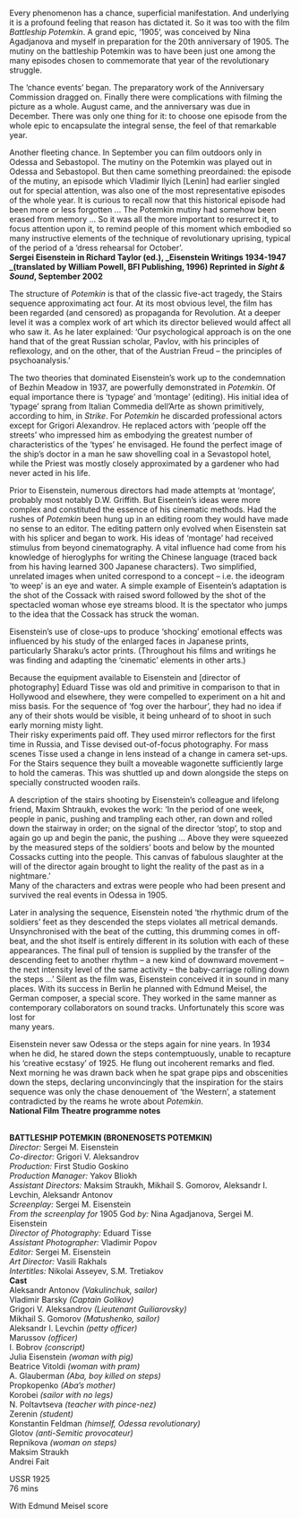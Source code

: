 

Every phenomenon has a chance, superficial manifestation. And underlying it is a profound feeling that reason has dictated it. So it was too with the film _Battleship Potemkin_. A grand epic, ‘1905’, was conceived by Nina Agadjanova and myself in preparation for the 20th anniversary of 1905. The mutiny on the battleship Potemkin was to have been just one among the many episodes chosen to commemorate that year of the revolutionary struggle.

The ‘chance events’ began. The preparatory work of the Anniversary Commission dragged on. Finally there were complications with filming the picture as a whole. August came, and the anniversary was due in December. There was only one thing for it: to choose one episode from the whole epic to encapsulate the integral sense, the feel of that remarkable year.

Another fleeting chance. In September you can film outdoors only in Odessa and Sebastopol. The mutiny on the Potemkin was played out in Odessa and Sebastopol. But then came something preordained: the episode of the mutiny, an episode which Vladimir llyich [Lenin] had earlier singled out for special attention, was also one of the most representative episodes of the whole year. It is curious to recall now that this historical episode had been more or less forgotten ... The Potemkin mutiny had somehow been erased from memory ... So it was all the more important to resurrect it, to focus attention upon it, to remind people of this moment which embodied so many instructive elements of the technique of revolutionary uprising, typical of the period of a ‘dress rehearsal for October’.  
**Sergei Eisenstein in Richard Taylor (ed.), _Eisenstein Writings 1934-1947  
_(translated by William Powell, BFI Publishing, 1996) Reprinted in _Sight & Sound_, September 2002**

The structure of _Potemkin_ is that of the classic five-act tragedy, the Stairs sequence approximating act four. At its most obvious level, the film has been regarded (and censored) as propaganda for Revolution. At a deeper level it was a complex work of art which its director believed would affect all who saw it. As he later explained: ‘Our psychological approach is on the one hand that of the great Russian scholar, Pavlov, with his principles of reflexology, and on the other, that of the Austrian Freud – the principles of psychoanalysis.’

The two theories that dominated Eisenstein’s work up to the condemnation of Bezhin Meadow in 1937, are powerfully demonstrated in _Potemkin_. Of equal importance there is ‘typage’ and ‘montage’ (editing). His initial idea of ‘typage’ sprang from Italian Commedia dell’Arte as shown primitively, according to him, in _Strike_. For _Potemkin_ he discarded professional actors except for Grigori Alexandrov. He replaced actors with ‘people off the streets’ who impressed him as embodying the greatest number of characteristics of the ‘types’ he envisaged. He found the perfect image of the ship’s doctor in a man he saw shovelling coal in a Sevastopol hotel, while the Priest was mostly closely approximated by a gardener who had never acted in his life.

Prior to Eisenstein, numerous directors had made attempts at ‘montage’, probably most notably D.W. Griffith. But Eisentein’s ideas were more complex and constituted the essence of his cinematic methods. Had the rushes of _Potemkin_ been hung up in an editing room they would have made no sense to an editor. The editing pattern only evolved when Eisenstein sat with his splicer and began to work. His ideas of ‘montage’ had received stimulus from beyond cinematography. A vital influence had come from his knowledge of hieroglyphs for writing the Chinese language (traced back from his having learned 300 Japanese characters). Two simplified, unrelated images when united correspond to a concept – i.e. the ideogram ‘to weep’ is an eye and water.  A simple example of Eisentein’s adaptation is the shot of the Cossack with raised sword followed by the shot of the spectacled woman whose eye streams blood. It is the spectator who jumps to the idea that the Cossack has struck the woman.

Eisenstein’s use of close-ups to produce ‘shocking’ emotional effects was influenced by his study of the enlarged faces in Japanese prints, particularly Sharaku’s actor prints. (Throughout his films and writings he was finding and adapting the ‘cinematic’ elements in other arts.)

Because the equipment available to Eisenstein and [director of photography] Eduard Tisse was old and primitive in comparison to that in Hollywood and elsewhere, they were compelled to experiment on a hit and miss basis. For the sequence of ‘fog over the harbour’, they had no idea if any of their shots would be visible, it being unheard of to shoot in such early morning misty light.  
Their risky experiments paid off. They used mirror reflectors for the first time in Russia, and Tisse devised out-of-focus photography. For mass scenes Tisse used a change in lens instead of a change in camera set-ups. For the Stairs sequence they built a moveable wagonette sufficiently large to hold the cameras. This was shuttled up and down alongside the steps on specially constructed wooden rails.

A description of the stairs shooting by Eisenstein’s colleague and lifelong friend, Maxim Shtraukh, evokes the work: ‘In the period of one week, people in panic, pushing and trampling each other, ran down and rolled down the stairway in order; on the signal of the director ‘stop’, to stop and again go up and begin the panic, the pushing ... Above they were squeezed by the measured steps of the soldiers’ boots and below by the mounted Cossacks cutting into the people. This canvas of fabulous slaughter at the will of the director again brought to light the reality of the past as in a nightmare.’  
Many of the characters and extras were people who had been present and survived the real events in Odessa in 1905.

Later in analysing the sequence, Eisenstein noted ‘the rhythmic drum of the soldiers’ feet as they descended the steps violates all metrical demands. Unsynchronised with the beat of the cutting, this drumming comes in off-beat, and the shot itself is entirely different in its solution with each of these appearances. The final pull of tension is supplied by the transfer of the descending feet to another rhythm – a new kind of downward movement – the next intensity level of the same activity – the baby-carriage rolling down the steps …’ Silent as the film was, Eisenstein conceived it in sound in many places. With its success in Berlin he planned with Edmund Meisel, the German composer, a special score. They worked in the same manner as contemporary collaborators on sound tracks. Unfortunately this score was lost for  
many years.

Eisenstein never saw Odessa or the steps again for nine years. In 1934 when he did, he stared down the steps contemptuously, unable to recapture his ‘creative ecstasy’ of 1925. He flung out incoherent remarks and fled. Next morning he was drawn back when he spat grape pips and obscenities down the steps, declaring unconvincingly that the inspiration for the stairs sequence was only the chase denouement of ‘the Western’, a statement contradicted by the reams he wrote about _Potemkin_.  
**National Film Theatre programme notes**
<br><br>



**BATTLESHIP POTEMKIN (BRONENOSETS POTEMKIN)**  
_Director:_ Sergei M. Eisenstein  
_Co-director:_ Grigori V. Aleksandrov  
_Production:_ First Studio Goskino  
_Production Manager:_ Yakov Bliokh  
_Assistant Directors:_ Maksim Straukh, Mikhail S. Gomorov, Aleksandr I. Levchin, Aleksandr Antonov  
_Screenplay:_ Sergei M. Eisenstein  
_From the screenplay for_ 1905 God _by:_ Nina Agadjanova, Sergei M. Eisenstein  
_Director of Photography:_ Eduard Tisse  
_Assistant Photographer:_ Vladimir Popov  
_Editor:_ Sergei M. Eisenstein  
_Art Director:_ Vasili Rakhals  
_Intertitles:_ Nikolai Asseyev, S.M. Tretiakov  
**Cast**  
Aleksandr Antonov _(Vakulinchuk, sailor)_  
Vladimir Barsky _(Captain Golikov)_  
Grigori V. Aleksandrov _(Lieutenant Guiliarovsky)_  
Mikhail S. Gomorov _(Matushenko, sailor)_  
Aleksandr I. Levchin _(petty officer)_  
Marussov _(officer)_  
I. Bobrov _(conscript)_  
Julia Eisenstein _(woman with pig)_  
Beatrice Vitoldi _(woman with pram)_  
A. Glauberman _(Aba, boy killed on steps)_  
Propkopenko _(Aba’s mother)_  
Korobei _(sailor with no legs)_  
N. Poltavtseva _(teacher with pince-nez)_  
Zerenin _(student)_  
Konstantin Feldman _(himself, Odessa revolutionary)_  
Glotov _(anti-Semitic provocateur)_  
Repnikova _(woman on steps)_  
Maksim Straukh  
Andrei Fait  

USSR 1925  
76 mins

With Edmund Meisel score
<br><br>




<!--stackedit_data:
eyJoaXN0b3J5IjpbMjcwODUyMjg0XX0=
-->